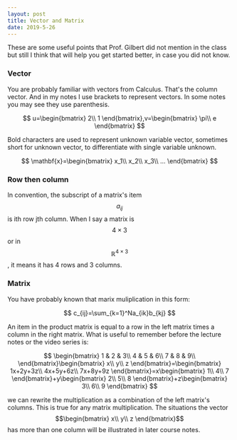 ```yaml
---
layout: post
title: Vector and Matrix 
date: 2019-5-26
---
```


These are some useful points that Prof. Gilbert did not mention in the class but still I think that will help you get started better, in case you did not know.

### Vector

You are probably familiar with vectors from Calculus. That's the column vector. And in my notes I use brackets to represent vectors. In some notes you may see they use parenthesis.

$$
u=\begin{bmatrix}
2\\
1
\end{bmatrix},v=\begin{bmatrix}
\pi\\
e
\end{bmatrix}
$$

Bold characters are used to represent unknown variable vector, sometimes short for unknown vector, to differentiate with single variable unknown.

$$
\mathbf{x}=\begin{bmatrix}
x_1\\
x_2\\
x_3\\
...
\end{bmatrix}
$$

### Row then column

In convention, the subscript of a matrix's item $$a_{ij}$$ is ith row jth column. When I say a matrix is $$4\times3$$ or in $$\mathbb R^{4\times3}$$, it means it has 4 rows and 3 columns.

### Matrix

You have probably known that marix muliplication in this form:

$$
c_{ij}=\sum_{k=1}^Na_{ik}b_{kj}
$$

An item in the product matrix is equal to a row in the left matrix times a column in the right matrix. What is useful to remember before the lecture notes or the video series is:

$$
\begin{bmatrix}
1 & 2 & 3\\
4 & 5 & 6\\
7 & 8 & 9\\
\end{bmatrix}\begin{bmatrix}
x\\
y\\
z
\end{bmatrix}=\begin{bmatrix}
1x+2y+3z\\
4x+5y+6z\\
7x+8y+9z
\end{bmatrix}=x\begin{bmatrix}
1\\
4\\
7
\end{bmatrix}+y\begin{bmatrix}
2\\
5\\
8
\end{bmatrix}+z\begin{bmatrix}
3\\
6\\
9
\end{bmatrix}
$$

we can rewrite the multiplication as a combination of the left matrix's columns. This is true for any matrix multiplication. The situations the vector $$\begin{bmatrix}
x\\
y\\
z
\end{bmatrix}$$ has more than one column will be illustrated in later course notes.

